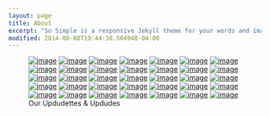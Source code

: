```yaml
---
layout: page
title: About
excerpt: "So Simple is a responsive Jekyll theme for your words and images."
modified: 2014-08-08T19:44:38.564948-04:00
---
```

<figure class="fith">
	<a href="http://twitter.com/UpdayDevs" title="Alex"><img src="/images/about/alex.png" alt="image"></a>
	<a href="http://twitter.com/UpdayDevs" title="Anca"><img src="/images/about/anca.jpeg" alt="image"></a>
  <a href="http://twitter.com/UpdayDevs" title="Anna"><img src="/images/about/anna.jpeg" alt="image"></a>
  <a href="http://twitter.com/UpdayDevs" title="Artur"><img src="/images/about/artur.jpeg" alt="image"></a>
  <a href="http://twitter.com/UpdayDevs" title="Benni"><img src="/images/about/benni.png" alt="image"></a>
  <a href="http://twitter.com/UpdayDevs" title="Chris"><img src="/images/about/chris.png" alt="image"></a>
  <a href="http://twitter.com/UpdayDevs" title="Dennis"><img src="/images/about/dennis.png" alt="image"></a>
  <a href="http://twitter.com/UpdayDevs" title="Federico"><img src="/images/about/federico.png" alt="image"></a>
  <a href="http://twitter.com/UpdayDevs" title="Florina"><img src="/images/about/florina.jpeg" alt="image"></a>
  <a href="http://twitter.com/UpdayDevs" title="Harry"><img src="/images/about/harry.jpeg" alt="image"></a>
  <a href="http://twitter.com/UpdayDevs" title="Henning"><img src="/images/about/henning.jpeg" alt="image"></a>
  <a href="http://twitter.com/UpdayDevs" title="Johannes"><img src="/images/about/johannes.jpeg" alt="image"></a>
  <a href="http://twitter.com/UpdayDevs" title="Josie"><img src="/images/about/josie.jpeg" alt="image"></a>
  <a href="http://twitter.com/UpdayDevs" title="Kavya"><img src="/images/about/kavya.jpeg" alt="image"></a>
  <a href="http://twitter.com/UpdayDevs" title="Andi"><img src="/images/about/kranki.jpeg" alt="image"></a>
  <a href="http://twitter.com/UpdayDevs" title="Lennard"><img src="/images/about/lennard.jpeg" alt="image"></a>
  <a href="http://twitter.com/UpdayDevs" title="Lucia"><img src="/images/about/lucia.jpeg" alt="image"></a>
  <a href="http://twitter.com/UpdayDevs" title="Maciej"><img src="/images/about/maciej.png" alt="image"></a>
  <a href="http://twitter.com/UpdayDevs" title="Maria"><img src="/images/about/maria.png" alt="image"></a>
  <a href="http://twitter.com/UpdayDevs" title="Mike"><img src="/images/about/mike.jpeg" alt="image"></a>
  <a href="http://twitter.com/UpdayDevs" title="Nicola"><img src="/images/about/nicola.jpeg" alt="image"></a>
  <a href="http://twitter.com/UpdayDevs" title="Pablo"><img src="/images/about/pablo.jpeg" alt="image"></a>
  <a href="http://twitter.com/UpdayDevs" title="Pawel"><img src="/images/about/pawel.png" alt="image"></a>
  <a href="http://twitter.com/UpdayDevs" title="PeterK"><img src="/images/about/peterk.jpeg" alt="image"></a>
  <a href="http://twitter.com/UpdayDevs" title="PeterT"><img src="/images/about/petert.jpeg" alt="image"></a>
  <a href="http://twitter.com/UpdayDevs" title="Richard"><img src="/images/about/rich.png" alt="image"></a>
  <a href="http://twitter.com/UpdayDevs" title="Robert"><img src="/images/about/robert.jpeg" alt="image"></a>
  <a href="http://twitter.com/UpdayDevs" title="Roman"><img src="/images/about/roman.png" alt="image"></a>
  <a href="http://twitter.com/UpdayDevs" title="Rory"><img src="/images/about/rory.png" alt="image"></a>
  <a href="http://twitter.com/UpdayDevs" title="Simone"><img src="/images/about/simone.png" alt="image"></a>
  <a href="http://twitter.com/UpdayDevs" title="Timo"><img src="/images/about/timo.jpeg" alt="image"></a>
  <a href="http://twitter.com/UpdayDevs" title="Tino"><img src="/images/about/tino.png" alt="image"></a>
  <a href="http://twitter.com/UpdayDevs" title="Tomasz"><img src="/images/about/tomasz.jpeg" alt="image"></a>
  <a href="http://twitter.com/UpdayDevs" title="Tomek"><img src="/images/about/tomek.png" alt="image"></a>
  <a href="http://twitter.com/UpdayDevs" title="Will"><img src="/images/about/will.png" alt="image"></a>
  <figcaption>Our Updudettes & Updudes</figcaption>
</figure>
